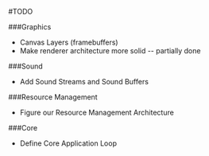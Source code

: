 #TODO

###Graphics

* Canvas Layers (framebuffers)
* Make renderer architecture more solid -- partially done

###Sound

* Add Sound Streams and Sound Buffers

###Resource Management

* Figure our Resource Management Architecture

###Core

* Define Core Application Loop

